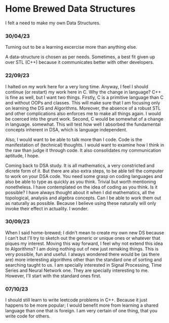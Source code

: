 # Home Brewed Data Structures
I felt a need to make my own Data Structures. 

### 30/04/23
Turning out to be a learning excercise more than anything else.

A data-structure is chosen as per needs.
Sometimes, a best fit given up over STL (C++) 
    because it communicates better with other developers.

### 22/09/23
I halted on my work here for a very long time.
Anyway, I feel I should continue (or restart) my work here in C.
Why the change in language? C++ is fine as well, but I want two things.
Firstly, C is a primitive language than C and without OOPs and classes.
This will make sure that I am focusing only on learning the DS and Algorithms.
Moreover, the absence of a robust STL and other complications also enforces me to make all things again.
I would be coerced into the grunt work.
Second, C would be somewhat of a change in language. somewhat. This will test how well
I absorbed the fundamental concepts inherent in DSA, which is language independent.

Also, I would want to be able to talk more than I code. Code is the manifestation of (technical) thoughts.
I would want to examine how I think in the raw than judge it through code.
It also consolidates my communication aptitude, I hope.

Coming back to DSA study. It is all mathematics, a very constricted and dicrete form of it.
But there are also extra steps, to be able tell the computer to work on your DSA code.
You need some grasp on coding languages and also be able to type as quickly as you think.
Trivial but worth mentioning nonetheless.
I have contemplated on the idea of coding as you think. Is it possible? I have always thought about it 
when I did mathematics, all the topological, analysis and algebra concepts. Can I be able to work them out as naturally as possible. Because I believe using these naturally will only invoke their effect in actuality.
I wonder.

### 30/09/23
When I said home-brewed; I didn't mean to create my own new DS because I can't but I'll try to sketch out the generic or unique ones or whatever that piques my interest.
Moving this way forward, I feel why not extend this idea to Algorithms? I am doing nothing out of new just remaking things. This is very possible, fun and useful. I always wondered there would be (as there are) more interesting algorithms other than the standard one of sorting and searching taught to us. I am specially interested in Signal Processing, Time Series and Neural Network one. They are specially interesting to me.
However, I'll start with the standard ones first.

### 07/10/23
I should still learn to write leetcode problems in C++. Because it just happens to be more popular; I would benefit more from learning a shared language than one that is foreign. I am very certain of one thing, that you write code for others.